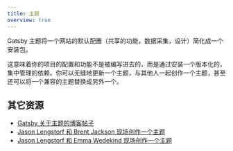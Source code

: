 ```yaml
---
title: 主题
overview: true
---
```


Gatsby 主题将一个网站的默认配置（共享的功能，数据采集，设计）简化成一个安装包。

这意味着你的项目的配置和功能不是被编写进去的，而是通过安装一个版本化的，集中管理的依赖。你可以无缝地更新一个主题，与其他人一起创作一个主题，甚至还可以将一个兼容的主题替换成另外一个。

<GuideList slug={props.slug} />

## 其它资源

- [Gatsby 关于主题的博客帖子](/blog/tags/themes)
- [Jason Lengstorf 和 Brent Jackson 现场创作一个主题](https://www.youtube.com/watch?v=6Z4p-qjnKCQ)
- [Jason Lengstorf 和 Emma Wedekind 现场创作一个主题](https://www.youtube.com/watch?v=W2uTfay3doo)
